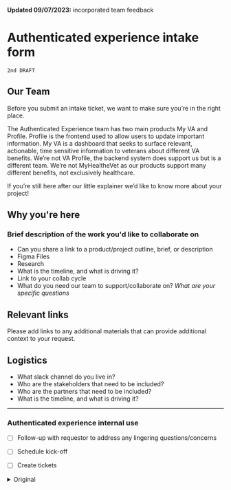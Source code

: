 **Updated 09/07/2023:** incorporated team feedback

# Authenticated experience intake form

`2nd DRAFT`

## Our Team 

Before you submit an intake ticket, we want to make sure you’re in the right place. 

The Authenticated Experience team has two main products My VA and Profile. Profile is the frontend used to allow users to update important information. My VA is a dashboard that seeks to surface relevant, actionable, time sensitive information to veterans about different VA benefits. We’re not VA Profile, the backend system does support us but is a different team. We’re not MyHealtheVet as our products support many different benefits, not exclusively healthcare. 

If you’re still here after our little explainer we’d like to know more about your project! 


## Why you're here

### Brief description of the work you'd like to collaborate on

- Can you share a link to a product/project outline, brief, or description
- Figma Files
- Research
- What is the timeline, and what is driving it?
- Link to your collab cycle
- What do you need our team to support/collaborate on? _What are your specific questions_




## Relevant links

Please add links to any additional materials that can provide additional context to your request.


## Logistics

- What slack channel do you live in?
- Who are the stakeholders that need to be included?
- Who are the partners that need to be included?
- What is the timeline, and what is driving it?





---

### Authenticated experience internal use

- [ ] Follow-up with requestor to address any lingering questions/concerns
- [ ] Schedule kick-off
- [ ] Create tickets




<details>
<summary>Original</summary>

# Authenticated experience intake form

`1st DRAFT`

## Who you are

- Team name: *enter name*
- VA product owner: *enter name*
- Product manager: *enter name*
- Product/team Slack channel, or alternative way to contact you: *enter*

## Why you're here 

### Brief description of the work you'd like to collaborate on

### What is the business outcome you're trying to achieve?

### Why is this important to Veterans?

### How does this align with our VA North Star goals?

## Request background

1. Are there VA products or experiences that already address this or provide a similar feature?
2. What other aspects of the VA digital ecosystem that will be impacted by this work?
3. How have you validated the need for this work?
4. If this is a new feature request, what work as been done so far?
5. If this is a request for an update to an existing feature, which feature? Are there specific changes or updates you're proposing?

## Logistics

1. Who are the stakeholders that need to be included?
2. Who are the partners that need to be included?
3. What is the timeline, and what is driving it?

## Relevant links

Please add links to any additional materials that can provide additional context to your request.

---

### Authenticated experience internal use

- [ ] Follow-up with requestor to address any lingering questions/concerns
- [ ] Schedule kick-off
- [ ] Create tickets

</details> 





